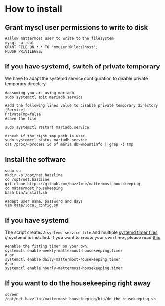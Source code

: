 # How to install

## Grant mysql user permissions to write to disk

```
#allow mattermost user to write to the filesystem
mysql -u root
GRANT FILE ON *.* TO 'mmuser'@'localhost';
FLUSH PRIVILEGES;
```

## If you have systemd, switch of private temporary

We have to adapt the systemd service configuration to disable private temporary directory.

```
#assuming you are using mariadb
sudo systemctl edit mariadb.service

#add the following lines value to disable private temporary directory
[Service]
PrivateTmp=false
#save the file

sudo systemctl restart mariadb.service

#check if the right tmp path is used
sudo systemctl status mariadb.service
cat /proc/<process id of maria db>/mountinfo | grep -i tmp
```

## Install the software

```
sudo su
mkdir -p /opt/net.bazzline
cd /opt/net.bazzline
git clone https://github.com/bazzline/mattermost_housekeeping
cd mattermost_housekeeping
bash bin/install.sh

#adapt user name, password and days
vim data/local_config.sh

```

## If you have systemd 

The script creates a `systemd service file` and multiple [systemd timer files](source/) *if* systemd is installed.
If you want to create your own timer, please read [this](../knowledge_base/create_your_own_timer.md)

```
#enable the fitting timer on your own.
systemctl enable weekly-mattermost-housekeeping.timer
#_or
systemctl enable daily-mattermost-housekeeping.timer
#_or
systemctl enable hourly-mattermost-housekeeping.timer
```

## If you want to do the housekeeping right away

```
screen
/opt/net.bazzline/mattermost_housekeeping/bin/do_the_housekeeping.sh
```
